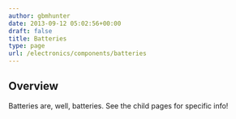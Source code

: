 ```yaml
---
author: gbmhunter
date: 2013-09-12 05:02:56+00:00
draft: false
title: Batteries
type: page
url: /electronics/components/batteries
---
```


## Overview

Batteries are, well, batteries. See the child pages for specific info!
